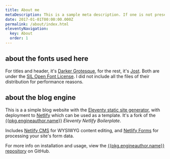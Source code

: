 ```yaml
---
title: About me
metaDescription: This is a sample meta description. If one is not present in your page/post's front matter, the default metadata.description will be used instead.
date: 2017-01-01T00:00:00.000Z
permalink: /about/index.html
eleventyNavigation:
  key: About
  order: 1
---
```


## about the fonts used here

For titles and header, it's [Darker Grotesque](https://fontsarena.com/darker-grotesque-by-gabriel-lam/), for the rest, it's [Jost](https://indestructibletype.com/Jost.html). Both are under the [SIL Open Font License](https://fontsarena.com/licenses-explained/). I did not include all the files of their distribution for performance reasons.

## about the blog engine

This is a a simple blog website with the [Eleventy static site generator](https://www.11ty.io), with deployment to [Netlify](https://www.netlify.com) which can be used as a template. It's a fork of the [{{pkg.engineauthor.name}}]({{pkg.enginerepository.url}}) _Eleventy Netlify Boilerplate_.

Includes [Netlify CMS](https://www.netlifycms.org) for WYSIWYG content editing, and [Netlify Forms](https://www.netlify.com/docs/form-handling) for processing your site's form data.

For more info on installation and usage, view the [{{pkg.engineauthor.name}} repository]({{pkg.enginerepository.url}}) on GitHub. 
